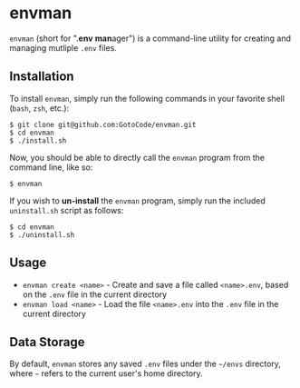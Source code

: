 # envman

`envman` (short for ".**env** **man**ager") is a command-line utility for creating and managing mutliple `.env` files.

## Installation

To install `envman`, simply run the following commands in your favorite shell (`bash`, `zsh`, etc.):

```
$ git clone git@github.com:GotoCode/envman.git
$ cd envman
$ ./install.sh
```

Now, you should be able to directly call the `envman` program from the command line, like so:

```
$ envman
```

If you wish to **un-install** the `envman` program, simply run the included `uninstall.sh` script as follows:

```
$ cd envman
$ ./uninstall.sh
```

## Usage

* `envman create <name>` - Create and save a file called `<name>.env`, based on the `.env` file in the current directory
* `envman load <name>` -  Load the file `<name>.env` into the `.env` file in the current directory

## Data Storage

By default, `envman` stores any saved `.env` files under the `~/envs` directory, where `~` refers to the current user's home directory.
